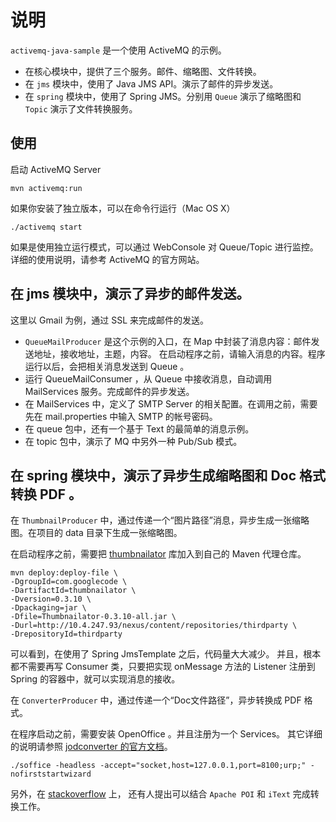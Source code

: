 说明
============================================================

`activemq-java-sample` 是一个使用 ActiveMQ 的示例。

* 在核心模块中，提供了三个服务。邮件、缩略图、文件转换。
* 在 `jms` 模块中，使用了 Java JMS API。演示了邮件的异步发送。
* 在 `spring` 模块中，使用了 Spring JMS。分别用 `Queue` 演示了缩略图和 `Topic` 演示了文件转换服务。

使用
-------------------------------------------------------

启动 ActiveMQ Server

    mvn activemq:run

如果你安装了独立版本，可以在命令行运行（Mac OS X）

    ./activemq start

如果是使用独立运行模式，可以通过 WebConsole 对 Queue/Topic 进行监控。
详细的使用说明，请参考 ActiveMQ 的官方网站。

在 jms 模块中，演示了异步的邮件发送。
-------------------------------------------------------

这里以 Gmail 为例，通过 SSL 来完成邮件的发送。

* `QueueMailProducer` 是这个示例的入口，在 Map 中封装了消息内容：邮件发送地址，接收地址，主题，内容。
在启动程序之前，请输入消息的内容。程序运行以后，会把相关消息发送到 Queue 。
* 运行 QueueMailConsumer ，从 Queue 中接收消息，自动调用 MailServices 服务。完成邮件的异步发送。
* 在 MailServices 中，定义了 SMTP Server 的相关配置。在调用之前，需要先在 mail.properties 中输入 SMTP 的帐号密码。
* 在 queue 包中，还有一个基于 Text 的最简单的消息示例。
* 在 topic 包中，演示了 MQ 中另外一种 Pub/Sub 模式。

在 spring 模块中，演示了异步生成缩略图和 Doc 格式转换 PDF 。
-------------------------------------------------------

在 `ThumbnailProducer` 中，通过传递一个“图片路径”消息，异步生成一张缩略图。在项目的 data 目录下生成一张缩略图。

在启动程序之前，需要把 [thumbnailator](http://code.google.com/p/thumbnailator/) 库加入到自己的 Maven 代理仓库。

    mvn deploy:deploy-file \
    -DgroupId=com.googlecode \
    -DartifactId=thumbnailator \
    -Dversion=0.3.10 \
    -Dpackaging=jar \
    -Dfile=Thumbnailator-0.3.10-all.jar \
    -Durl=http://10.4.247.93/nexus/content/repositories/thirdparty \
    -DrepositoryId=thirdparty

可以看到，在使用了 Spring JmsTemplate 之后，代码量大大减少。
并且，根本都不需要再写 Consumer 类，只要把实现 onMessage 方法的 Listener 注册到 Spring 的容器中，就可以实现消息的接收。

在 `ConverterProducer` 中，通过传递一个“Doc文件路径”，异步转换成 PDF 格式。

在程序启动之前，需要安装 OpenOffice 。并且注册为一个 Services。
其它详细的说明请参照 [jodconverter 的官方文档](http://www.artofsolving.com/opensource/jodconverter)。

    ./soffice -headless -accept="socket,host=127.0.0.1,port=8100;urp;" -nofirststartwizard

另外，在 [stackoverflow](http://stackoverflow.com/questions/6201736/javausing-apache-poi-how-to-convert-ms-word-file-to-pdf) 上，
还有人提出可以结合 `Apache POI` 和 `iText` 完成转换工作。
